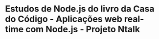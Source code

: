 # Estudos de Node.js do livro da Casa do Código - Aplicações web real-time com Node.js - Projeto Ntalk

